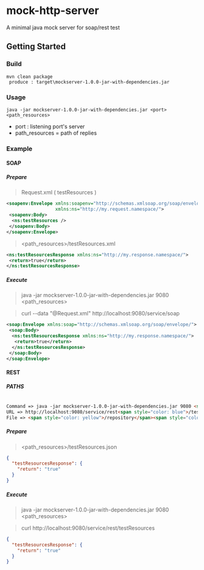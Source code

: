 # mock-http-server
A minimal java mock server for soap/rest test
## Getting Started
### Build
```
mvn clean package 
 produce : target\mockserver-1.0.0-jar-with-dependencies.jar
```
### Usage
```
java -jar mockserver-1.0.0-jar-with-dependencies.jar <port> <path_resources>
```  
* port : listening port's server
* path_resources = path of replies
### Example
#### SOAP
##### Prepare
> Request.xml ( testResources )
```xml
<soapenv:Envelope xmlns:soapenv="http://schemas.xmlsoap.org/soap/envelope/" 
                  xmlns:ns="http://my.request.namespace/">
 <soapenv:Body>
  <ns:testResources />
 </soapenv:Body>
</soapenv:Envelope>
```
> <path_resources>/testResources.xml
```xml
<ns:testResourcesResponse xmlns:ns="http://my.response.namespace/">
 <return>true</return>
</ns:testResourcesResponse>
```
##### Execute
> java -jar mockserver-1.0.0-jar-with-dependencies.jar 9080 <path_resources>

> curl --data "@Request.xml" http://localhost:9080/service/soap
```xml
<soap:Envelope xmlns:soap="http://schemas.xmlsoap.org/soap/envelope/">
 <soap:Body>
  <ns:testResourcesResponse xmlns:ns="http://my.response.namespace/">
   <return>true</return>
  </ns:testResourcesResponse>
 </soap:Body>
</soap:Envelope>
```
#### REST
##### PATHS
```html

Command => java -jar mockserver-1.0.0-jar-with-dependencies.jar 9080 <span style="color: yellow">/repository</span><br/>
URL => http://localhost:9080/service/rest<span style="color: blue">/test/v1/data</span><br/>
File => <span style="color: yellow">/repository</span><span style="color: blue">/test/v1/data</span>.json
 ```
##### Prepare
> <path_resources>/testResources.json
```json
{
  "testResourcesResponse": {
    "return": "true"
  }
}
```
##### Execute
> java -jar mockserver-1.0.0-jar-with-dependencies.jar
9080 <path_resources>

> curl http://localhost:9080/service/rest/testResources
```json
{
  "testResourcesResponse": {
    "return": "true"
  }
}
```
